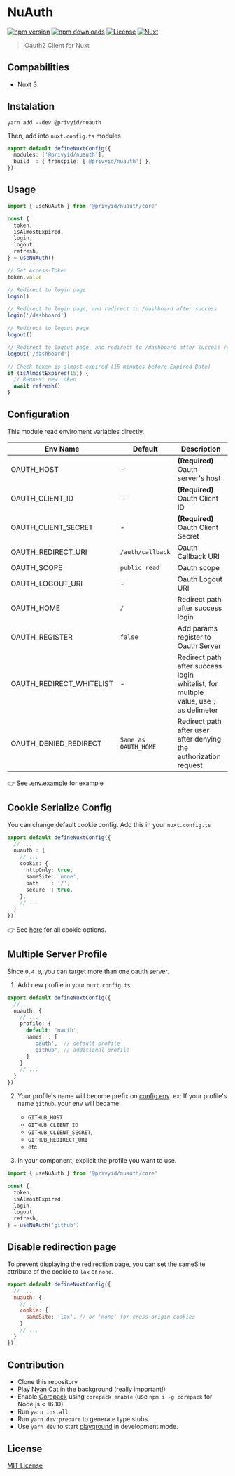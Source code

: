 # NuAuth

[![npm version][npm-version-src]][npm-version-href]
[![npm downloads][npm-downloads-src]][npm-downloads-href]
[![License][license-src]][license-href]
[![Nuxt][nuxt-src]][nuxt-href]

> Oauth2 Client for Nuxt

## Compabilities

- Nuxt 3

## Instalation

```
yarn add --dev @privyid/nuauth
```

Then, add into `nuxt.config.ts` modules

```ts
export default defineNuxtConfig({
  modules: ['@privyid/nuauth'],
  build  : { transpile: ['@privyid/nuauth'] },
})
```

## Usage

```ts
import { useNuAuth } from '@privyid/nuauth/core'

const {
  token,
  isAlmostExpired,
  login,
  logout,
  refresh,
} = useNuAuth()

// Get Access-Token
token.value

// Redirect to login page
login()

// Redirect to login page, and redirect to /dashboard after success
login('/dashboard')

// Redirect to logout page
logout()

// Redirect to logout page, and redirect to /dashboard after success re-login
logout('/dashboard')

// Check token is almost expired (15 minutes before Expired Date)
if (isAlmostExpired(15)) {
  // Request new token
  await refresh()
}
```

## Configuration

This module read enviroment variables directly.

| Env Name                 | Default              | Description                                                                           |
|--------------------------|----------------------|---------------------------------------------------------------------------------------|
| OAUTH_HOST               | -                    | **(Required)** Oauth server's host                                                    |
| OAUTH_CLIENT_ID          | -                    | **(Required)** Oauth Client ID                                                        |
| OAUTH_CLIENT_SECRET      | -                    | **(Required)** Oauth Client Secret                                                    |
| OAUTH_REDIRECT_URI       | `/auth/callback`     | Oauth Callback URI                                                     |
| OAUTH_SCOPE              | `public read`        | Oauth scope                                                                           |
| OAUTH_LOGOUT_URI         | -                    | Oauth Logout URI                                                                      |
| OAUTH_HOME               | `/`                  | Redirect path after success login                                                     |
| OAUTH_REGISTER           | `false`              | Add params register to Oauth Server                                                   |
| OAUTH_REDIRECT_WHITELIST | -                    | Redirect path after success login whitelist, for multiple value, use `;` as delimeter |
| OAUTH_DENIED_REDIRECT    | `Same as OAUTH_HOME` | Redirect path after user after denying the authorization request                      |

👉 See [.env.example](/.env.example) for example

## Cookie Serialize Config

You can change default cookie config. Add this in your `nuxt.config.ts`

```ts
export default defineNuxtConfig({
  // ...
  nuauth : {
    // ...
    cookie: {
      httpOnly: true,
      sameSite: 'none',
      path    : '/',
      secure  : true,
    },
    // ...
  }
})
```

👉 See [here](https://github.com/jshttp/cookie#options-1) for all cookie options.

## Multiple Server Profile

Since `0.4.0`, you can target more than one oauth server.

1. Add new profile in your `nuxt.config.ts`

```ts
export default defineNuxtConfig({
  // ...
  nuauth: {
    // ...
    profile: {
      default: 'oauth',
      names  : [
        'oauth',  // default profile
        'github', // additional profile
      ]
    }
    // ...
  }
})
```

2. Your profile's name will become prefix on [config env](#configuration). ex: If your profile's name `github`, your env will became:
   - `GITHUB_HOST`
   - `GITHUB_CLIENT_ID`
   - `GITHUB_CLIENT_SECRET`,
   - `GITHUB_REDIRECT_URI`
   - etc.

3. In your component, explicit the profile you want to use.

```ts
import { useNuAuth } from '@privyid/nuauth/core'

const {
  token,
  isAlmostExpired,
  login,
  logout,
  refresh,
} = useNuAuth('github')
```

## Disable redirection page

To prevent displaying the redirection page, you can set the sameSite attribute of the cookie to `lax` or `none`. 

```js
export default defineNuxtConfig({
  // ...
  nuauth: {
    // ...
    cookie: {
      sameSite: 'lax', // or 'none' for cross-origin cookies
    }
    // ...
  }
})
```

## Contribution

- Clone this repository
- Play [Nyan Cat](https://www.youtube.com/watch?v=QH2-TGUlwu4) in the background (really important!)
- Enable [Corepack](https://github.com/nodejs/corepack) using `corepack enable` (use `npm i -g corepack` for Node.js < 16.10)
- Run `yarn install`
- Run `yarn dev:prepare` to generate type stubs.
- Use `yarn dev` to start [playground](./playground) in development mode.

## License

[MIT License](/LICENSE)

<!-- Badges -->
[npm-version-src]: https://img.shields.io/npm/v/@privyid/nuauth/latest.svg?style=for-the-badge&colorA=18181B&colorB=28CF8D
[npm-version-href]: https://npmjs.com/package/@privyid/nuauth

[npm-downloads-src]: https://img.shields.io/npm/dm/@privyid/nuauth.svg?style=for-the-badge&colorA=18181B&colorB=28CF8D
[npm-downloads-href]: https://npmjs.com/package/@privyid/nuauth

[license-src]: https://img.shields.io/npm/l/@privyid/nuauth.svg?style=for-the-badge&colorA=18181B&colorB=28CF8D
[license-href]: https://npmjs.com/package/@privyid/nuauth

[nuxt-src]: https://img.shields.io/badge/Nuxt-18181B?style=for-the-badge&logo=nuxt.js
[nuxt-href]: https://nuxt.com
